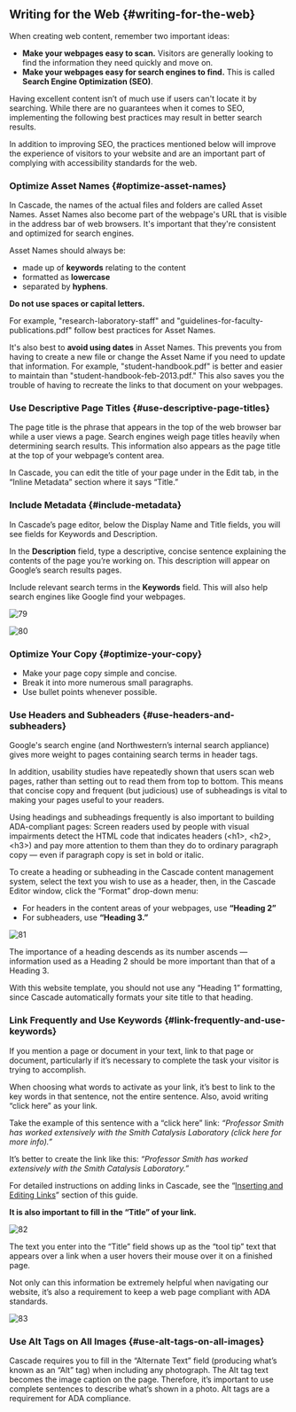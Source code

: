 ## Writing for the Web {#writing-for-the-web}

When creating web content, remember two important ideas:

* **Make your webpages easy to scan.** Visitors are generally looking to find the information they need quickly and move on.
* **Make your webpages easy for search engines to find.** This is called **Search Engine Optimization \(SEO\)**.

Having excellent content isn’t of much use if users can't locate it by searching. While there are no guarantees when it comes to SEO, implementing the following best practices may result in better search results.

In addition to improving SEO, the practices mentioned below will improve the experience of visitors to your website and are an important part of complying with accessibility standards for the web.

### Optimize Asset Names {#optimize-asset-names}

In Cascade, the names of the actual files and folders are called Asset Names. Asset Names also become part of the webpage's URL that is visible in the address bar of web browsers. It's important that they're consistent and optimized for search engines.

Asset Names should always be:

* made up of **keywords** relating to the content
* formatted as **lowercase**
* separated by **hyphens**.

**Do not use spaces or capital letters.**

For example, "research-laboratory-staff" and "guidelines-for-faculty-publications.pdf" follow best practices for Asset Names.

It's also best to **avoid using dates** in Asset Names. This prevents you from having to create a new file or change the Asset Name if you need to update that information. For example, "student-handbook.pdf" is better and easier to maintain than "student-handbook-feb-2013.pdf." This also saves you the trouble of having to recreate the links to that document on your webpages.

### Use Descriptive Page Titles {#use-descriptive-page-titles}

The page title is the phrase that appears in the top of the web browser bar while a user views a page. Search engines weigh page titles heavily when determining search results. This information also appears as the page title at the top of your webpage’s content area.

In Cascade, you can edit the title of your page under in the Edit tab, in the “Inline Metadata” section where it says “Title.”

### Include Metadata {#include-metadata}

In Cascade’s page editor, below the Display Name and Title fields, you will see fields for Keywords and Description.

In the **Description** field, type a descriptive, concise sentence explaining the contents of the page you’re working on. This description will appear on Google’s search results pages.

Include relevant search terms in the **Keywords** field. This will also help search engines like Google find your webpages.

![79](../assets/79.png)

![80](../assets/80.jpeg)

### Optimize Your Copy {#optimize-your-copy}

* Make your page copy simple and concise.
* Break it into more numerous small paragraphs.
* Use bullet points whenever possible.

### Use Headers and Subheaders {#use-headers-and-subheaders}

Google's search engine \(and Northwestern’s internal search appliance\) gives more weight to pages containing search terms in header tags.

In addition, usability studies have repeatedly shown that users scan web pages, rather than setting out to read them from top to bottom. This means that concise copy and frequent \(but judicious\) use of subheadings is vital to making your pages useful to your readers.

Using headings and subheadings frequently is also important to building ADA-compliant pages: Screen readers used by people with visual impairments detect the HTML code that indicates headers \(&lt;h1&gt;, &lt;h2&gt;, &lt;h3&gt;\) and pay more attention to them than they do to ordinary paragraph copy — even if paragraph copy is set in bold or italic.

To create a heading or subheading in the Cascade content management system, select the text you wish to use as a header, then, in the Cascade Editor window, click the “Format” drop-down menu:

* For headers in the content areas of your webpages, use **“Heading 2”**
* For subheaders, use **“Heading 3.”**

![81](../assets/81.png)

The importance of a heading descends as its number ascends — information used as a Heading 2 should be more important than that of a Heading 3.

With this website template, you should not use any “Heading 1” formatting, since Cascade automatically formats your site title to that heading.

### Link Frequently and Use Keywords {#link-frequently-and-use-keywords}

If you mention a page or document in your text, link to that page or document, particularly if it’s necessary to complete the task your visitor is trying to accomplish.

When choosing what words to activate as your link, it’s best to link to the key words in that sentence, not the entire sentence. Also, avoid writing “click here” as your link.

Take the example of this sentence with a “click here” link: _“Professor Smith has worked extensively with the Smith Catalysis Laboratory \(click here for more info\).”_

It’s better to create the link like this: _“Professor Smith has worked extensively with the Smith Catalysis Laboratory.”_

For detailed instructions on adding links in Cascade, see the “[Inserting and Editing Links](inserting_and_editing_links.md)” section of this guide.

**It is also important to fill in the “Title” of your link.**

![82](../assets/82.jpeg)

The text you enter into the “Title” field shows up as the “tool tip” text that appears over a link when a user hovers their mouse over it on a finished page.

Not only can this information be extremely helpful when navigating our website, it’s also a requirement to keep a web page compliant with ADA standards.

![83](../assets/83.png)

### Use Alt Tags on All Images {#use-alt-tags-on-all-images}

Cascade requires you to fill in the “Alternate Text” field \(producing what’s known as an “Alt” tag\) when including any photograph. The Alt tag text becomes the image caption on the page. Therefore, it’s important to use complete sentences to describe what’s shown in a photo. Alt tags are a requirement for ADA compliance.


